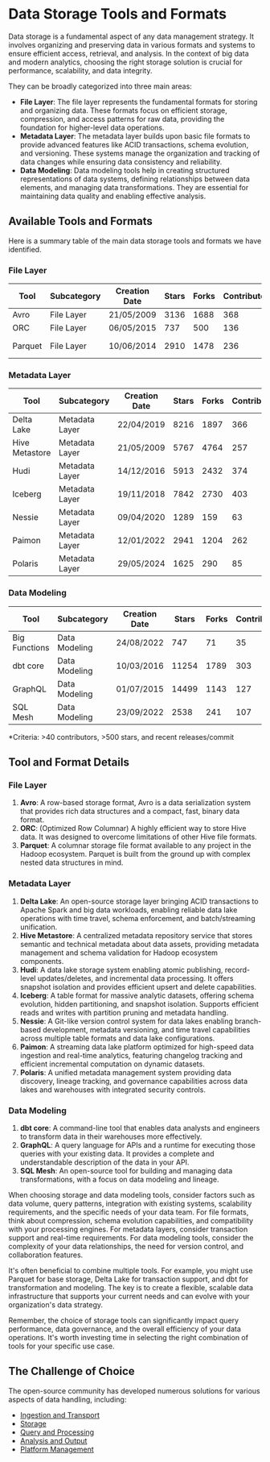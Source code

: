 # Data Storage Tools and Formats

Data storage is a fundamental aspect of any data management strategy. It involves organizing and preserving data in various formats and systems to ensure efficient access, retrieval, and analysis. In the context of big data and modern analytics, choosing the right storage solution is crucial for performance, scalability, and data integrity.

They can be broadly categorized into three main areas:
- **File Layer**: The file layer represents the fundamental formats for storing and organizing data. These formats focus on efficient storage, compression, and access patterns for raw data, providing the foundation for higher-level data operations.
- **Metadata Layer**: The metadata layer builds upon basic file formats to provide advanced features like ACID transactions, schema evolution, and versioning. These systems manage the organization and tracking of data changes while ensuring data consistency and reliability.
- **Data Modeling**: Data modeling tools help in creating structured representations of data systems, defining relationships between data elements, and managing data transformations. They are essential for maintaining data quality and enabling effective analysis.

## Available Tools and Formats

Here is a summary table of the main data storage tools and formats we have identified.

### File Layer

| Tool | Subcategory | Creation Date | Stars | Forks | Contributors | Last Release | Latest Commit | Meets Criteria* | Link |
|---|---|---|---|---|---|---|---|---|---|
| Avro | File Layer | 21/05/2009 | 3136 | 1688 | 368 | 05/08/2024 | 10/08/2025 | Yes | https://github.com/apache/avro |
| ORC | File Layer | 06/05/2015 | 737 | 500 | 136 | 30/07/2025 | 15/08/2025 | Yes | https://github.com/apache/orc |
| Parquet | File Layer | 10/06/2014 | 2910 | 1478 | 236 | 29/04/2025 | 15/08/2025 | Yes | https://github.com/apache/parquet-mr |

### Metadata Layer

| Tool | Subcategory | Creation Date | Stars | Forks | Contributors | Last Release | Latest Commit | Meets Criteria* | Link |
|---|---|---|---|---|---|---|---|---|---|
| Delta Lake | Metadata Layer | 22/04/2019 | 8216 | 1897 | 366 | 09/06/2025 | 17/08/2025 | Yes | https://github.com/delta-io/delta |
| Hive Metastore | Metadata Layer | 21/05/2009 | 5767 | 4764 | 257 | N/A | 15/08/2025 | Yes | https://github.com/apache/hive |
| Hudi | Metadata Layer | 14/12/2016 | 5913 | 2432 | 374 | 02/05/2025 | 17/08/2025 | Yes | https://github.com/apache/hudi |
| Iceberg | Metadata Layer | 19/11/2018 | 7842 | 2730 | 403 | 18/07/2025 | 17/08/2025 | Yes | https://github.com/apache/iceberg |
| Nessie | Metadata Layer | 09/04/2020 | 1289 | 159 | 63 | 11/07/2025 | 16/08/2025 | Yes | https://github.com/projectnessie/nessie |
| Paimon | Metadata Layer | 12/01/2022 | 2941 | 1204 | 262 | N/A | 16/08/2025 | Yes | https://github.com/apache/paimon |
| Polaris | Metadata Layer | 29/05/2024 | 1625 | 290 | 85 | 11/07/2025 | 16/08/2025 | Yes | https://github.com/apache/polaris |

### Data Modeling

| Tool | Subcategory | Creation Date | Stars | Forks | Contributors | Last Release | Latest Commit | Meets Criteria* | Link |
|---|---|---|---|---|---|---|---|---|---|
| Big Functions | Data Modeling | 24/08/2022 | 747 | 71 | 35 | 15/05/2025 | 26/05/2025 | No | https://github.com/unytics/bigfunctions |
| dbt core | Data Modeling | 10/03/2016 | 11254 | 1789 | 303 | 15/08/2025 | 13/08/2025 | Yes | https://github.com/dbt-labs/dbt-core |
| GraphQL | Data Modeling | 01/07/2015 | 14499 | 1143 | 127 | 27/10/2021 | 03/07/2025 | Yes | https://github.com/graphql/graphql-spec |
| SQL Mesh | Data Modeling | 23/09/2022 | 2538 | 241 | 107 | 08/08/2025 | 16/08/2025 | Yes | https://github.com/TobikoData/sqlmesh |

*Criteria: >40 contributors, >500 stars, and recent releases/commit

## Tool and Format Details

### File Layer

1. **Avro**: A row-based storage format, Avro is a data serialization system that provides rich data structures and a compact, fast, binary data format.
2. **ORC**: (Optimized Row Columnar) A highly efficient way to store Hive data. It was designed to overcome limitations of other Hive file formats.
3. **Parquet**: A columnar storage file format available to any project in the Hadoop ecosystem. Parquet is built from the ground up with complex nested data structures in mind.

### Metadata Layer

1. **Delta Lake**: An open-source storage layer bringing ACID transactions to Apache Spark and big data workloads, enabling reliable data lake operations with time travel, schema enforcement, and batch/streaming unification.
2. **Hive Metastore**: A centralized metadata repository service that stores semantic and technical metadata about data assets, providing metadata management and schema validation for Hadoop ecosystem components.
3. **Hudi**: A data lake storage system enabling atomic publishing, record-level updates/deletes, and incremental data processing. It offers snapshot isolation and provides efficient upsert and delete capabilities.
4. **Iceberg**: A table format for massive analytic datasets, offering schema evolution, hidden partitioning, and snapshot isolation. Supports efficient reads and writes with partition pruning and metadata handling.
5. **Nessie**: A Git-like version control system for data lakes enabling branch-based development, metadata versioning, and time travel capabilities across multiple table formats and data lake configurations.
6. **Paimon**: A streaming data lake platform optimized for high-speed data ingestion and real-time analytics, featuring changelog tracking and efficient incremental computation on dynamic datasets.
7. **Polaris**: A unified metadata management system providing data discovery, lineage tracking, and governance capabilities across data lakes and warehouses with integrated security controls.

### Data Modeling

1. **dbt core**: A command-line tool that enables data analysts and engineers to transform data in their warehouses more effectively.
2. **GraphQL**: A query language for APIs and a runtime for executing those queries with your existing data. It provides a complete and understandable description of the data in your API.
3. **SQL Mesh**: An open-source tool for building and managing data transformations, with a focus on data modeling and lineage.

When choosing storage and data modeling tools, consider factors such as data volume, query patterns, integration with existing systems, scalability requirements, and the specific needs of your data team. For file formats, think about compression, schema evolution capabilities, and compatibility with your processing engines. For metadata layers, consider transaction support and real-time requirements. For data modeling tools, consider the complexity of your data relationships, the need for version control, and collaboration features.

It's often beneficial to combine multiple tools. For example, you might use Parquet for base storage, Delta Lake for transaction support, and dbt for transformation and modeling. The key is to create a flexible, scalable data infrastructure that supports your current needs and can evolve with your organization's data strategy.

Remember, the choice of storage tools can significantly impact query performance, data governance, and the overall efficiency of your data operations. It's worth investing time in selecting the right combination of tools for your specific use case.

## The Challenge of Choice
The open-source community has developed numerous solutions for various aspects of data handling, including:
- [Ingestion and Transport](01.ingestion_and_transport.md)
- [Storage](02.storage.md)
- [Query and Processing](03.query_and_processing.md)
- [Analysis and Output](04.analysis_and_output.md)
- [Platform Management](05.platform_management.md)
